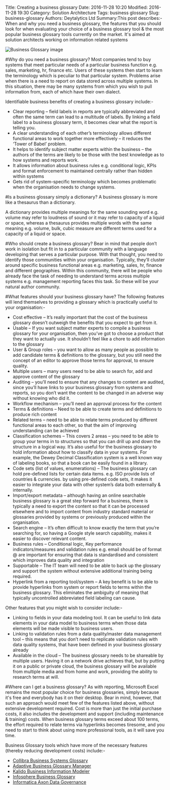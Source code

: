 Title: Creating a business glossary
Date: 2016-11-28 10:20
Modified: 2016-11-28 19:30
Category: Solution Architecture
Tags: business glossary
Slug: business-glossary
Authors: Deytalytics Ltd
Summary:This post describes:- When and why you need a business glossary, the features that you should look for when evaluating your choice of a business glossary tool & the most popular business glossary tools currently on the market. It's aimed at solution architects working on information related systems

![Business Glossary image](https://deytalytics.github.io/deyblog/images/business-glossary.jpg)

#Why do you need a business glossary?
Most companies tend to buy systems that meet particular needs of a particular business function e.g. sales, marketing, hr, finance etc. Users of these systems then start to learn the terminology which is peculiar to that particular system. Problems arise when there is a need to report on data stored across multiple systems. In this situation, there may be many systems from which you wish to pull information from, each of which have their own dialect.

Identifiable business benefits of creating a business glossary include:-

* Clear reporting – field labels in reports are typically abbreviated and often the same term can lead to a multitude of labels. By linking a field label to a business glossary term, it becomes clear what the report is telling you.
* A clear understanding of each other’s terminology allows different functional areas to work together more effectively – it reduces the ‘Tower of Babel’ problem.
* It helps to identify subject matter experts within the business – the authors of the terms are likely to be those with the best knowledge as to how systems and reports work.
* It allows information about business rules e.g. conditional logic, KPIs and format enforcement to maintained centrally rather than hidden within systems
* Gets rid of system-specific terminology which becomes problematic when the organisation needs to change systems.

#Is a business glossary simply a dictionary?
A business glossary is more like a thesaurus than a dictionary.

A dictionary provides multiple meanings for the same sounding word e.g. volume may refer to loudness of sound or it may refer to capacity of a liquid or space, whereas a thesaurus provides multiple words with the same meaning e.g. volume, bulk, cubic measure are different terms used for a capacity of a liquid or space.

#Who should create a business glossary?
Bear in mind that people don’t work in isolation but fit in to a particular community with a language developing that serves a particular purpose. With that thought, you need to identify those communities within your organisation. Typically, they’ll cluster around specific business functional areas e.g. marketing, sales, hr, finance and different geographies. Within this community, there will be people who already face the task of needing to understand terms across multiple systems e.g. management reporting faces this task. So these will be your natural author community.

#What features should your business glossary have?
The following features will lend themselves to providing a glossary which is practically useful to your organisation:-

* Cost effective – It’s really important that the cost of the business glossary doesn’t outweigh the benefits that you expect to get from it.
* Usable – If you want subject matter experts to compile a business glossary for your organisation, then you’ve got to choose a product that they want to actually use. It shouldn’t feel like a chore to add information to the glossary
* User & Group roles – you want to allow as many people as possible to add candidate terms & definitions to the glossary, but you still need the concept of an editor to approve those terms for approval, to ensure quality.
* Multiple users – many users need to be able to search for, add and approve content of the glossary
* Auditing – you’ll need to ensure that any changes to content are audited, since you’ll have links to your business glossary from systems and reports, so you don’t want the content to be changed in an adverse way without knowing who did it.
* Workflow mechanism – you’ll need an approval process for the content
* Terms & definitions – Need to be able to create terms and definitions to produce rich content
* Related terms – need to be able to relate terms produced by different functional areas to each other, so that the aim of improving understanding can be achieved
* Classification schemes – This covers 2 areas – you need to be able to group your terms in to structures so that you can drill up and down the structure in a logical way. It’s also useful for the business glossary to hold information about how to classify data in your systems. For example, the Dewey Decimal Classification system is a well known way of labeling books, so that a book can be easily found in a library.
* Code sets (list of values, enumerations) – The business glossary can hold pre-defined lists for certain data items. e.g. ISO provide lists of countries & currencies. by using pre-defined code sets, it makes it easier to integrate your data with other system’s data both externally & internally.
* Import/export metadata – although having an online searchable business glossary is a great step forward for a business, there is typically a need to export the content so that it can be processed elsewhere and to import content from industry standard material or glossaries provided by systems or previously produced within the organisation.
* Search engine – It’s often difficult to know exactly the term that you’re searching for, so having a Google style search capability, makes it easier to discover relevant content.
* Business rules – Conditional logic, Key performance indicators/measures and validation rules e.g. email should be of format <name>@<company url> are important for ensuring that data is standardised and consistent which improves data quality and integration
* Supportable – The IT team will need to be able to back up the glossary and support the system without extensive additional training being required.
* Hyperlink from a reporting tool/system – A key benefit is to be able to provide hyperlinks from system or report fields to terms within the business glossary. This eliminates the ambiguity of meaning that typically uncontrolled abbreviated field labeling can cause.

Other features that you might wish to consider include:-

* Linking to fields in your data modeling tool. It can be useful to link data elements in your data model to business terms when those data elements will be made visible to business users.
* Linking to validation rules from a data quality/master data management tool – this means that you don’t need to replicate validation rules with data quality systems, that have been defined in your business glossary already
* Available in the cloud – The business glossary needs to be shareable by multiple users. Having it on a network drive achieves that, but by putting it on a public or private cloud, the business glossary will be available from multiple media and from home and work, providing the ability to research terms at will.

#Where can I get a business glossary?
As with reporting, Microsoft Excel remains the most popular choice for business glossaries, simply because it's free and everybody has it on their desktop. Bear in mind, however, that such an approach would meet few of the features listed above, without extensive development required. Cost is more than just the initial purchase costs, it also includes the development and support (including maintenance & training) costs. When business glossary terms exceed about 100 terms, the effort required to relate terms via hyperlinks becomes tiresome, and you need to start to think about using more professional tools, as it will save you time.

Business Glossary tools which have more of the necessary features (thereby reducing development costs) include:-

* [Collibra Business Systems Glossary](https://www.collibra.com/download/building-managing-and-sharing-a-business-glossary)
* [Adaptive Business Glossary Manager](http://www.adaptive.com/products/adaptive-business-glossary-manager/)
* [Kalido Business Information Modeler](https://magnitude.com/mdm/products/business-information-modeling/)
* [Infosphere Business Glossary](https://www.ibm.com/support/knowledgecenter/es/SSZJPZ_9.1.0/com.ibm.swg.im.iis.productization.iisinfsv.overview.doc/topics/c_bg_and_bga.html)
* [Informatica Axon Data Governance](https://www.informatica.com/gb/products/data-quality/axon-data-governance.html)